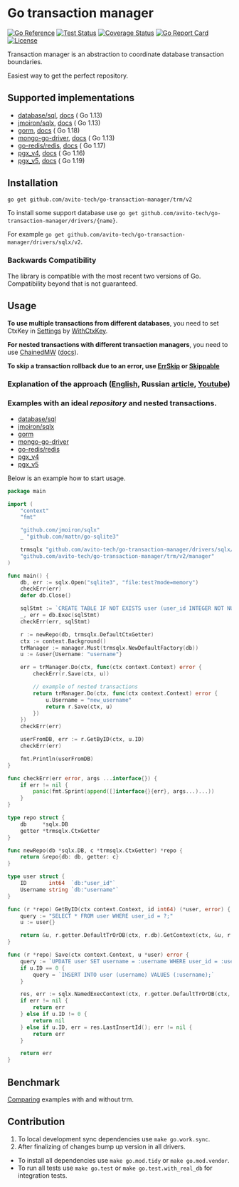 # Go transaction manager

[![Go Reference](https://pkg.go.dev/badge/github.com/avito-tech/go-transaction-manager.svg)](https://pkg.go.dev/github.com/avito-tech/go-transaction-manager/trm/v2)
[![Test Status](https://github.com/avito-tech/go-transaction-manager/actions/workflows/main.yaml/badge.svg)](https://github.com/avito-tech/go-transaction-manager/actions?query=branch%3Amain)
[![Coverage Status](https://coveralls.io/repos/github/avito-tech/go-transaction-manager/badge.svg?branch=main)](https://coveralls.io/github/avito-tech/go-transaction-manager?branch=main)
[![Go Report Card](https://goreportcard.com/badge/github.com/avito-tech/go-transaction-manager)](https://goreportcard.com/report/github.com/avito-tech/go-transaction-manager/)
[![License](https://img.shields.io/badge/license-MIT-blue.svg)](LICENSE)

Transaction manager is an abstraction to coordinate database transaction boundaries.

Easiest way to get the perfect repository.

## Supported implementations

* [database/sql](https://pkg.go.dev/database/sql), [docs](https://pkg.go.dev/github.com/avito-tech/go-transaction-manager/drivers/sql/v2) (
  Go 1.13)
* [jmoiron/sqlx](https://github.com/jmoiron/sqlx), [docs](https://pkg.go.dev/github.com/avito-tech/go-transaction-manager/drivers/sqlx/v2) (
  Go 1.13)
* [gorm](https://github.com/go-gorm/gorm), [docs](https://pkg.go.dev/github.com/avito-tech/go-transaction-manager/drivers/gorm/v2) (
  Go 1.18)
* [mongo-go-driver](https://github.com/mongodb/mongo-go-driver), [docs](https://pkg.go.dev/github.com/avito-tech/go-transaction-manager/drivers/mongo/v2) (
  Go 1.13)
* [go-redis/redis](https://github.com/go-redis/redis), [docs](https://pkg.go.dev/github.com/avito-tech/go-transaction-manager/drivers/goredis8/v2) (
  Go 1.17)
* [pgx_v4](https://github.com/jackc/pgx/tree/v4), [docs](https://pkg.go.dev/github.com/avito-tech/go-transaction-manager/drivers/pgxv4/v2) (
  Go 1.16)
* [pgx_v5](https://github.com/jackc/pgx), [docs](https://pkg.go.dev/github.com/avito-tech/go-transaction-manager/drivers/pgxv5/v2) (
  Go 1.19)

## Installation

```bash
go get github.com/avito-tech/go-transaction-manager/trm/v2
```

To install some support database use `go get github.com/avito-tech/go-transaction-manager/drivers/{name}`.

For example `go get github.com/avito-tech/go-transaction-manager/drivers/sqlx/v2`.

### Backwards Compatibility

The library is compatible with the most recent two versions of Go.
Compatibility beyond that is not guaranteed.

## Usage

**To use multiple transactions from different databases**, you need to set CtxKey in [Settings](trm/settings.go)
by [WithCtxKey](trm/settings/option.go).

**For nested transactions with different transaction managers**, you need to
use [ChainedMW](trm/manager/chain.go) ([docs](https://pkg.go.dev/github.com/github.com/avito-tech/go-transaction-manager)).

**To skip a transaction rollback due to an error, use [ErrSkip](manager.go#L20) or [Skippable](manager.go#L24)**

### Explanation of the approach ([English](https://www.youtube.com/watch?v=aRsea6FFAyA), Russian [article](https://habr.com/ru/companies/avito/articles/727168/), [Youtube](https://www.youtube.com/watch?v=fcdckM5sUxA))

### Examples with an ideal *repository* and nested transactions.

* [database/sql](drivers/sql/example_test.go)
* [jmoiron/sqlx](drivers/sqlx/example_test.go)
* [gorm](drivers/gorm/example_test.go)
* [mongo-go-driver](drivers/mongo/example_test.go)
* [go-redis/redis](drivers/goredis8/example_test.go)
* [pgx_v4](drivers/pgxv4/example_test.go)
* [pgx_v5](drivers/pgxv5/example_test.go)

Below is an example how to start usage.

```go
package main

import (
	"context"
	"fmt"

	"github.com/jmoiron/sqlx"
	_ "github.com/mattn/go-sqlite3"

	trmsqlx "github.com/avito-tech/go-transaction-manager/drivers/sqlx/v2"
	"github.com/avito-tech/go-transaction-manager/trm/v2/manager"
)

func main() {
	db, err := sqlx.Open("sqlite3", "file:test?mode=memory")
	checkErr(err)
	defer db.Close()

	sqlStmt := `CREATE TABLE IF NOT EXISTS user (user_id INTEGER NOT NULL PRIMARY KEY AUTOINCREMENT, username TEXT);`
	_, err = db.Exec(sqlStmt)
	checkErr(err, sqlStmt)

	r := newRepo(db, trmsqlx.DefaultCtxGetter)
	ctx := context.Background()
	trManager := manager.Must(trmsqlx.NewDefaultFactory(db))
	u := &user{Username: "username"}

	err = trManager.Do(ctx, func(ctx context.Context) error {
		checkErr(r.Save(ctx, u))

		// example of nested transactions
		return trManager.Do(ctx, func(ctx context.Context) error {
			u.Username = "new_username"
			return r.Save(ctx, u)
		})
	})
	checkErr(err)

	userFromDB, err := r.GetByID(ctx, u.ID)
	checkErr(err)

	fmt.Println(userFromDB)
}

func checkErr(err error, args ...interface{}) {
	if err != nil {
		panic(fmt.Sprint(append([]interface{}{err}, args...)...))
	}
}

type repo struct {
	db     *sqlx.DB
	getter *trmsqlx.CtxGetter
}

func newRepo(db *sqlx.DB, c *trmsqlx.CtxGetter) *repo {
	return &repo{db: db, getter: c}
}

type user struct {
	ID       int64  `db:"user_id"`
	Username string `db:"username"`
}

func (r *repo) GetByID(ctx context.Context, id int64) (*user, error) {
	query := "SELECT * FROM user WHERE user_id = ?;"
	u := user{}

	return &u, r.getter.DefaultTrOrDB(ctx, r.db).GetContext(ctx, &u, r.db.Rebind(query), id)
}

func (r *repo) Save(ctx context.Context, u *user) error {
	query := `UPDATE user SET username = :username WHERE user_id = :user_id;`
	if u.ID == 0 {
		query = `INSERT INTO user (username) VALUES (:username);`
	}

	res, err := sqlx.NamedExecContext(ctx, r.getter.DefaultTrOrDB(ctx, r.db), r.db.Rebind(query), u)
	if err != nil {
		return err
	} else if u.ID != 0 {
		return nil
	} else if u.ID, err = res.LastInsertId(); err != nil {
		return err
	}

	return err
}
```

## Benchmark

[Comparing](trm/internal/benchmark/with_or_without_trm/README.md) examples with and without trm.

## Contribution

1. To local development sync dependencies use `make go.work.sync`.
2. After finalizing of changes bump up version in all drivers.

* To install all dependencies use `make go.mod.tidy` or `make go.mod.vendor`.
* To run all tests use `make go.test` or `make go.test.with_real_db` for integration tests.
